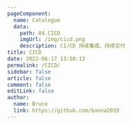 ```yaml
---
pageComponent:
  name: Catalogue
  data:
    path: 04.CICD
    imgUrl: /img/cicd.png
    description: CI/CD 持续集成、持续交付
title: CICD
date: 2022-06-17 13:58:13
permalink: /CICD/
sidebar: false
article: false
comment: false
editLink: false
author:
  name: Bruce
  link: https://github.com/banna2019
---
```

